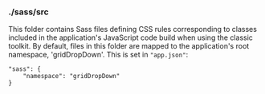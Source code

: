 ### ./sass/src

This folder contains Sass files defining CSS rules corresponding to classes
included in the application's JavaScript code build when using the classic toolkit.
By default, files in this folder are mapped to the application's root namespace, 'gridDropDown'.
This is set in `"app.json"`:

    "sass": {
        "namespace": "gridDropDown"
    }